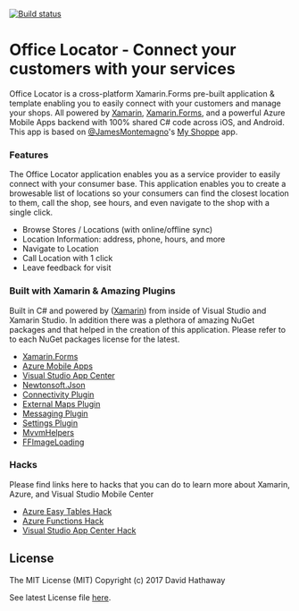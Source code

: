 [![Build status](https://build.appcenter.ms/v0.1/apps/1e829690-2eed-4419-ba63-799123a40664/branches/master/badge)](https://appcenter.ms)

# Office Locator - Connect your customers with your services

Office Locator is a cross-platform Xamarin.Forms pre-built application & template enabling you to easily connect with your customers and manage your shops. All powered by [Xamarin](http://www.xamarin.com), [Xamarin.Forms](http://www.xamarin.com/forms), and  a powerful Azure Mobile Apps backend with 100% shared C# code across iOS, and Android.  This app is based on [@JamesMontemagno](http://www.twitter.com/jamesmontemagno)'s [My Shoppe](https://github.com/jamesmontemagno/myshoppe) app.

### Features
The Office Locator application enables you as a service provider to easily connect with your consumer base. This application  enables you to create a browesable list of locations so your consumers can find the closest location to them, call the shop, see hours, and even navigate to the shop with a single click.

* Browse Stores / Locations (with online/offline sync)
* Location Information: address, phone, hours, and more
* Navigate to Location
* Call Location with 1 click
* Leave feedback for visit

### Built with Xamarin & Amazing Plugins
Built in C# and powered by ([Xamarin](http://www.xamarin.com)) from inside of Visual Studio and Xamarin Studio. In addition there was a plethora of amazing NuGet packages and that helped in the creation of this application. Please refer to to each NuGet packages license for the latest.

* [Xamarin.Forms](https://www.nuget.org/packages/Xamarin.Forms/)
* [Azure Mobile Apps](https://www.nuget.org/packages/Microsoft.Azure.Mobile.Client/)
* [Visual Studio App Center](https://www.nuget.org/packages/Microsoft.AppCenter/)
* [Newtonsoft.Json](https://www.nuget.org/packages/Newtonsoft.Json)
* [Connectivity Plugin](https://www.nuget.org/packages/Xam.Plugin.Connectivity/)
* [External Maps Plugin](https://www.nuget.org/packages/Xam.Plugin.ExternalMaps/)
* [Messaging Plugin](https://www.nuget.org/packages/Xam.Plugins.Messaging/)
* [Settings Plugin](https://www.nuget.org/packages/Xam.Plugins.Settings/)
* [MvvmHelpers](https://www.nuget.org/packages/Refractored.MvvmHelpers/)
* [FFImageLoading](https://www.nuget.org/packages/Xamarin.FFImageLoading/)

### Hacks

Please find links here to hacks that you can do to learn more about Xamarin, Azure, and Visual Studio Mobile Center

* [Azure Easy Tables Hack](hacks/easy-table-hack.md)
* [Azure Functions Hack](hacks/functions-hack.md)
* [Visual Studio App Center Hack](hacks/mobile-center-hack.md)

## License
The MIT License (MIT)
Copyright (c) 2017 David Hathaway

See latest License file [here](LICENSE.md).

